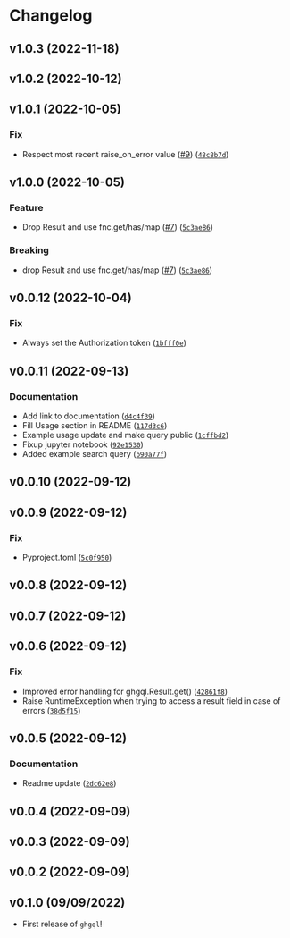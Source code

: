 # Changelog

<!--next-version-placeholder-->

## v1.0.3 (2022-11-18)


## v1.0.2 (2022-10-12)


## v1.0.1 (2022-10-05)
### Fix
* Respect most recent raise_on_error value ([#9](https://github.com/kwk/ghgql/issues/9)) ([`48c8b7d`](https://github.com/kwk/ghgql/commit/48c8b7decb6a96400a26e38b8d7a841e8d29c4b9))

## v1.0.0 (2022-10-05)
### Feature
* Drop Result and use fnc.get/has/map ([#7](https://github.com/kwk/ghgql/issues/7)) ([`5c3ae86`](https://github.com/kwk/ghgql/commit/5c3ae8659cdc6d2ed48a099928af847e2df3bea0))

### Breaking
* drop Result and use fnc.get/has/map ([#7](https://github.com/kwk/ghgql/issues/7)) ([`5c3ae86`](https://github.com/kwk/ghgql/commit/5c3ae8659cdc6d2ed48a099928af847e2df3bea0))

## v0.0.12 (2022-10-04)
### Fix
* Always set the Authorization token ([`1bfff0e`](https://github.com/kwk/ghgql/commit/1bfff0e794495a75a42e91dde73ed3c37b335b52))

## v0.0.11 (2022-09-13)
### Documentation
* Add link to documentation ([`d4c4f39`](https://github.com/kwk/ghgql/commit/d4c4f392af1dbb8789ff09025f7974fdfacb9d10))
* Fill Usage section in README ([`117d3c6`](https://github.com/kwk/ghgql/commit/117d3c6572bcb6c2fc5f8ea0d0b9d7bbb17748db))
* Example usage update and make query public ([`1cffbd2`](https://github.com/kwk/ghgql/commit/1cffbd29df5592fbd54150cfe5781051920f7209))
* Fixup jupyter notebook ([`92e1530`](https://github.com/kwk/ghgql/commit/92e1530169423510ee69253a3d6c4fe6e65f4715))
* Added example search query ([`b90a77f`](https://github.com/kwk/ghgql/commit/b90a77fc891b4a79d8d18b0479039852e2bc08c0))

## v0.0.10 (2022-09-12)


## v0.0.9 (2022-09-12)
### Fix
* Pyproject.toml ([`5c0f950`](https://github.com/kwk/ghgql/commit/5c0f95093b9cc89ade63a354ceaf83ffaa4049d9))

## v0.0.8 (2022-09-12)


## v0.0.7 (2022-09-12)


## v0.0.6 (2022-09-12)
### Fix
* Improved error handling for ghgql.Result.get() ([`42861f8`](https://github.com/kwk/ghgql/commit/42861f8c404e1287a2745ff61ade5bf7832d3192))
* Raise RuntimeException when trying to access a result field in case of errors ([`38d5f15`](https://github.com/kwk/ghgql/commit/38d5f1552ba4427909269d840da86b4a2a561dc4))

## v0.0.5 (2022-09-12)
### Documentation
* Readme update ([`2dc62e8`](https://github.com/kwk/ghgql/commit/2dc62e8782943a5bc070af697b3d9f7496822baa))

## v0.0.4 (2022-09-09)


## v0.0.3 (2022-09-09)


## v0.0.2 (2022-09-09)


## v0.1.0 (09/09/2022)

- First release of `ghgql`!